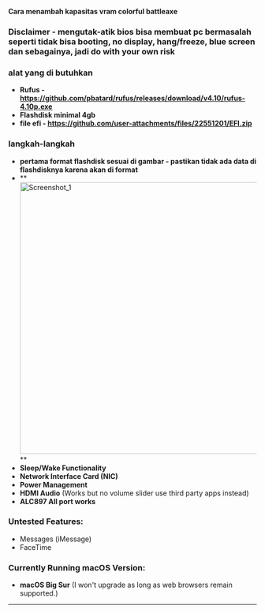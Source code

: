 **Cara menambah kapasitas vram colorful battleaxe**
### **Disclaimer - mengutak-atik bios bisa membuat pc bermasalah seperti tidak bisa booting, no display, hang/freeze, blue screen dan sebagainya, jadi do with your own risk**
### **alat yang di butuhkan**
- **Rufus - https://github.com/pbatard/rufus/releases/download/v4.10/rufus-4.10p.exe**  
- **Flashdisk minimal 4gb** 
- **file efi - https://github.com/user-attachments/files/22551201/EFI.zip**

### **langkah-langkah**
- **pertama format flashdisk sesuai di gambar - pastikan tidak ada data di flashdisknya karena akan di format**  
- **<img width="483" height="551" alt="Screenshot_1" src="https://github.com/user-attachments/assets/2eda9be3-7e9c-4eff-af61-eefb83a505c9" />
**  
- **Sleep/Wake Functionality**  
- **Network Interface Card (NIC)**  
- **Power Management**  
- **HDMI Audio** (Works but no volume slider use third party apps instead)  
- **ALC897 All port works**
### **Untested Features:**
- Messages (iMessage)  
- FaceTime  

### **Currently Running macOS Version:**
- **macOS Big Sur** (I won't upgrade as long as web browsers remain supported.)

---

